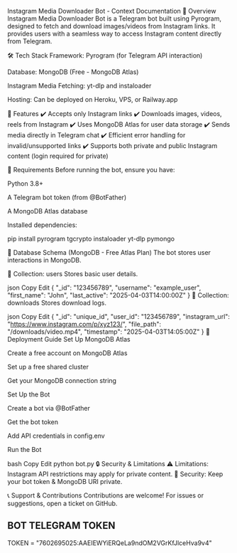 Instagram Media Downloader Bot - Context Documentation
📌 Overview
Instagram Media Downloader Bot is a Telegram bot built using Pyrogram, designed to fetch and download images/videos from Instagram links. It provides users with a seamless way to access Instagram content directly from Telegram.

🛠️ Tech Stack
Framework: Pyrogram (for Telegram API interaction)

Database: MongoDB (Free - MongoDB Atlas)

Instagram Media Fetching: yt-dlp and instaloader

Hosting: Can be deployed on Heroku, VPS, or Railway.app

📂 Features
✔️ Accepts only Instagram links
✔️ Downloads images, videos, reels from Instagram
✔️ Uses MongoDB Atlas for user data storage
✔️ Sends media directly in Telegram chat
✔️ Efficient error handling for invalid/unsupported links
✔️ Supports both private and public Instagram content (login required for private)

📜 Requirements
Before running the bot, ensure you have:

Python 3.8+

A Telegram bot token (from @BotFather)

A MongoDB Atlas database

Installed dependencies:

pip install pyrogram tgcrypto instaloader yt-dlp pymongo


💾 Database Schema (MongoDB - Free Atlas Plan)
The bot stores user interactions in MongoDB.

📌 Collection: users
Stores basic user details.

json
Copy
Edit
{
  "_id": "123456789",
  "username": "example_user",
  "first_name": "John",
  "last_active": "2025-04-03T14:00:00Z"
}
📌 Collection: downloads
Stores download logs.

json
Copy
Edit
{
  "_id": "unique_id",
  "user_id": "123456789",
  "instagram_url": "https://www.instagram.com/p/xyz123/",
  "file_path": "/downloads/video.mp4",
  "timestamp": "2025-04-03T14:05:00Z"
}
🚀 Deployment Guide
Set Up MongoDB Atlas

Create a free account on MongoDB Atlas

Set up a free shared cluster

Get your MongoDB connection string

Set Up the Bot

Create a bot via @BotFather

Get the bot token

Add API credentials in config.env

Run the Bot

bash
Copy
Edit
python bot.py
🔒 Security & Limitations
⚠️ Limitations: Instagram API restrictions may apply for private content.
🔑 Security: Keep your bot token & MongoDB URI private.

📞 Support & Contributions
Contributions are welcome! For issues or suggestions, open a ticket on GitHub.

## BOT TELEGRAM TOKEN

TOKEN = "7602695025:AAEIEWYiERQeLa9ndOM2VGrKfJlceHva9v4"